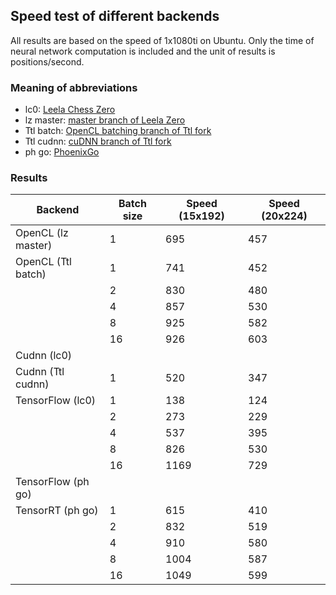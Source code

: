 ## Speed test of different backends

All results are based on the speed of 1x1080ti on Ubuntu. Only the time of neural
network computation is included and the unit of results is positions/second.  

### Meaning of abbreviations

- lc0: [Leela Chess Zero](https://github.com/LeelaChessZero/lc0)  
- lz master: [master branch of Leela Zero](https://github.com/gcp/leela-zero)
- Ttl batch: [OpenCL batching branch of Ttl fork](https://github.com/Ttl/leela-zero/tree/batching_test)  
- Ttl cudnn: [cuDNN branch of Ttl fork](https://github.com/Ttl/leela-zero/tree/cudnn)  
- ph go: [PhoenixGo](https://github.com/Tencent/PhoenixGo)

### Results

|Backend           |Batch size|Speed (15x192)|Speed (20x224)|
|------------------|----------|--------------|--------------|
|OpenCL (lz master)|1         |695           |457           |
|OpenCL (Ttl batch)|1         |741           |452           |
|                  |2         |830           |480           |
|                  |4         |857           |530           |
|                  |8         |925           |582           |
|                  |16        |926           |603           |
|Cudnn (lc0)       |          |              |              |
|Cudnn (Ttl cudnn) |1         |520           |347           |
|TensorFlow (lc0)  |1         |138           |124           |
|                  |2         |273           |229           |
|                  |4         |537           |395           |
|                  |8         |826           |530           |
|                  |16        |1169          |729           |
|TensorFlow (ph go)|          |              |              | 
|TensorRT (ph go)  |1         |615           |410           |
|                  |2         |832           |519           |
|                  |4         |910           |580           |
|                  |8         |1004          |587           |
|                  |16        |1049          |599           |
